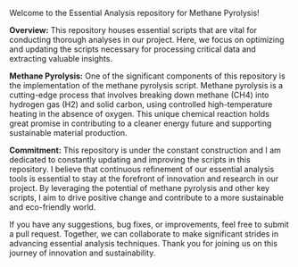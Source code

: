 Welcome to the Essential Analysis repository for Methane Pyrolysis!

**Overview:**
This repository houses essential scripts that are vital for conducting thorough analyses in our project. Here, we focus on optimizing and updating the scripts necessary for processing critical data and extracting valuable insights.

**Methane Pyrolysis:**
One of the significant components of this repository is the implementation of the methane pyrolysis script. Methane pyrolysis is a cutting-edge process that involves breaking down methane (CH4) into hydrogen gas (H2) and solid carbon, using controlled high-temperature heating in the absence of oxygen. This unique chemical reaction holds great promise in contributing to a cleaner energy future and supporting sustainable material production.

**Commitment:**
This repository is under the constant construction and I am dedicated to constantly updating and improving the scripts in this repository. I believe that continuous refinement of our essential analysis tools is essential to stay at the forefront of innovation and research in our project. By leveraging the potential of methane pyrolysis and other key scripts, I aim to drive positive change and contribute to a more sustainable and eco-friendly world.

If you have any suggestions, bug fixes, or improvements, feel free to submit a pull request. Together, we can collaborate to make significant strides in advancing essential analysis techniques.
Thank you for joining us on this journey of innovation and sustainability. 

